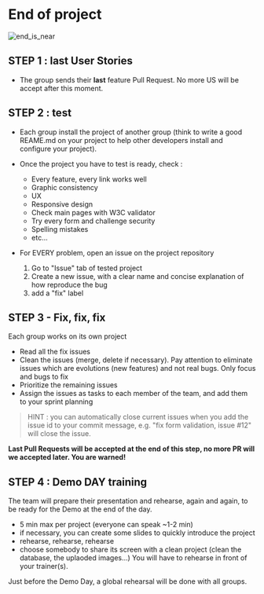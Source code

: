 # End of project

![end_is_near](http://www.jokesoftheday.net/jokes-archive/2009/11/18/The-End-Is-Near-21.gif.330.jpg)

## STEP 1 : last User Stories
- The group sends their **last** feature Pull Request. No more US will be accept after this moment.

## STEP 2 : test 
- Each group install the project of another group (think to write a good REAME.md on your project to help other developers install and configure your project).

- Once the project you have to test is ready, check :
    - Every feature, every link works well
    - Graphic consistency
    - UX
    - Responsive design
    - Check main pages with W3C validator
    - Try every form and challenge security
    - Spelling mistakes
    - etc...
- For EVERY problem, open an issue on the project repository
    1. Go to "Issue" tab of tested project
    2. Create a new issue, with a clear name and concise explanation of how reproduce the bug
    3. add a "fix" label
    
## STEP 3 - Fix, fix, fix 
Each group works on its own project
- Read all the fix issues 
- Clean the issues (merge, delete if necessary). Pay attention to eliminate issues which are evolutions (new features) and not real bugs. Only focus and bugs to fix
- Prioritize the remaining issues
- Assign the issues as tasks to each member of the team, and add them to your sprint planning

> HINT : you can automatically close current issues when you add the issue id to your commit message, e.g. "fix form validation, issue #12" will close the issue.

**Last Pull Requests will be accepted at the end of this step, no more PR will we accepted later. You are warned!**

## STEP 4 : Demo DAY training 
The team will prepare their presentation and rehearse, again and again, to be ready for the Demo at the end of the day. 
- 5 min max per project (everyone can speak ~1-2 min)
- if necessary, you can create some slides to quickly introduce the project 
- rehearse, rehearse, rehearse
- choose somebody to share its screen with a clean project (clean the database, the uplaoded images...)
You will have to rehearse in front of your trainer(s).

Just before the Demo Day, a global rehearsal will be done with all groups.

